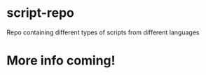 # script-repo
Repo containing different types of scripts from different languages


# More info coming!
